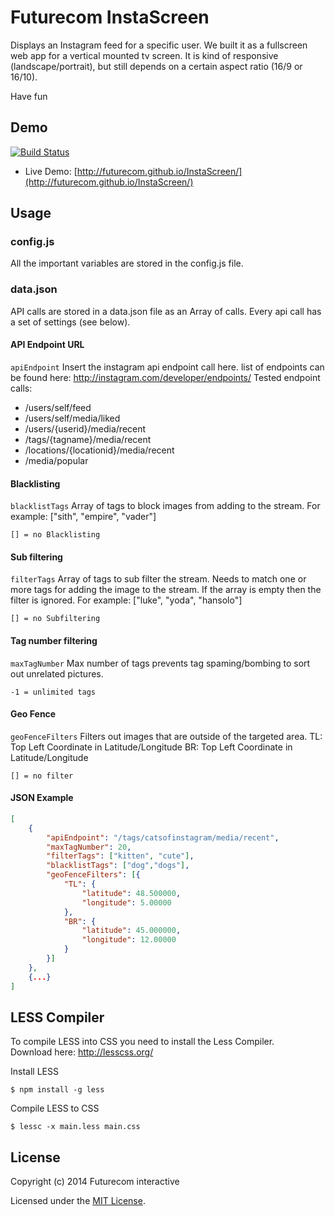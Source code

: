 Futurecom InstaScreen
=====================

Displays an Instagram feed for a specific user.	
We built it as a fullscreen web app for a vertical mounted tv screen. It is kind of responsive (landscape/portrait), but still depends on a certain aspect ratio (16/9 or 16/10).

Have fun
 
Demo
---------------------

[![Build Status](https://travis-ci.org/Futurecom/InstaScreen.png?branch=travis)](https://travis-ci.org/Futurecom/InstaScreen)

* Live Demo: [http://futurecom.github.io/InstaScreen/](http://futurecom.github.io/InstaScreen/)

Usage
---------------------

### config.js ###

All the important variables are stored in the config.js file.

### data.json ###

API calls are stored in a data.json file as an Array of calls. Every api call has a set of settings (see below).

#### API Endpoint URL ####
`apiEndpoint`
Insert the instagram api endpoint call here. list of endpoints can be found here: http://instagram.com/developer/endpoints/
Tested endpoint calls:
* /users/self/feed
* /users/self/media/liked
* /users/{userid}/media/recent
* /tags/{tagname}/media/recent
* /locations/{locationid}/media/recent
* /media/popular

#### Blacklisting ####
`blacklistTags`
Array of tags to block images from adding to the stream.
For example: ["sith", "empire", "vader"]

`[] = no Blacklisting`

#### Sub filtering ####
`filterTags`
Array of tags to sub filter the stream.
Needs to match one or more tags for adding the image to the stream.
If the array is empty then the filter is ignored.
For example: ["luke", "yoda", "hansolo"]

`[] = no Subfiltering`

#### Tag number filtering ####
`maxTagNumber`
Max number of tags prevents tag spaming/bombing to sort out unrelated pictures.

`-1 = unlimited tags`
	
#### Geo Fence ####
`geoFenceFilters`
Filters out images that are outside of the targeted area.
TL: Top Left Coordinate in Latitude/Longitude
BR: Top Left Coordinate in Latitude/Longitude

`[] = no filter`

#### JSON Example ####

```JSON
[
    {
        "apiEndpoint": "/tags/catsofinstagram/media/recent",
        "maxTagNumber": 20,
        "filterTags": ["kitten", "cute"],
        "blacklistTags": ["dog","dogs"],
        "geoFenceFilters": [{
			"TL": {
				"latitude": 48.500000,
				"longitude": 5.00000
			},
			"BR": {
				"latitude": 45.000000,
				"longitude": 12.00000
			}
		}]
    },
    {...}
]
```

LESS Compiler
---------------------

To compile LESS into CSS you need to install the Less Compiler.  
Download here: http://lesscss.org/

Install LESS
```shell
$ npm install -g less
```

Compile LESS to CSS
```shell
$ lessc -x main.less main.css
```

License
---------------------

Copyright (c) 2014 Futurecom interactive

Licensed under the [MIT License](http://opensource.org/licenses/MIT).
